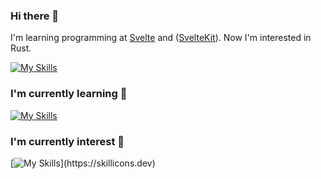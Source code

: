### Hi there 👋

I'm learning programming at [Svelte](https://svelte.dev) and ([SvelteKit](https://kit.svelte.dev)).
Now I'm interested in Rust.

[![My Skills](https://skillicons.dev/icons?i=rust)](https://skillicons.dev)  
### I'm currently learning 📝

[![My Skills](https://skillicons.dev/icons?i=git,js,ts,html,css,sass,tailwind,vite,electron,nodejs)](https://skillicons.dev) 
 
### I'm currently interest 📌

[![My Skills](https://skillicons.dev/icons?i=yew,astro,pug,firebase,supabase,threejs,)](https://skillicons.dev)
